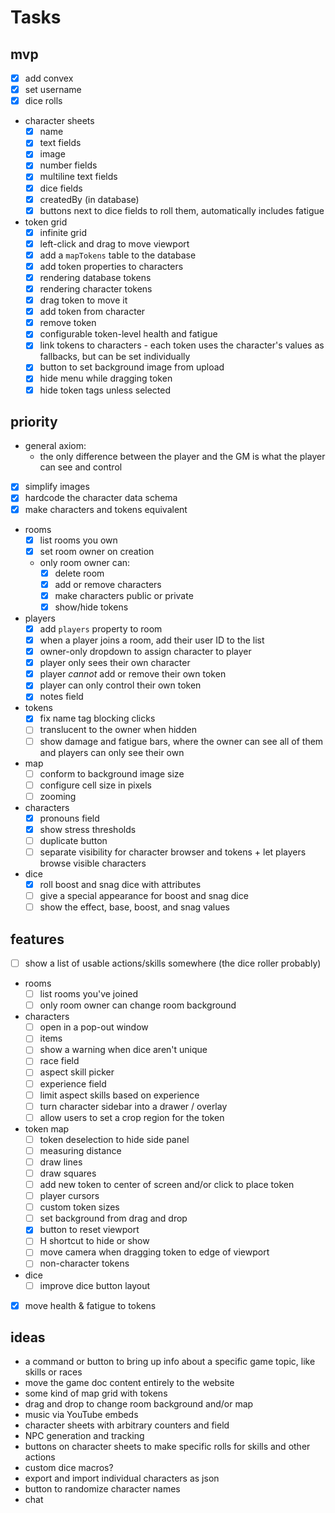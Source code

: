 # Tasks

## mvp

- [x] add convex
- [x] set username
- [x] dice rolls
- character sheets
  - [x] name
  - [x] text fields
  - [x] image
  - [x] number fields
  - [x] multiline text fields
  - [x] dice fields
  - [x] createdBy (in database)
  - [x] buttons next to dice fields to roll them, automatically includes fatigue
- token grid
  - [x] infinite grid
  - [x] left-click and drag to move viewport
  - [x] add a `mapTokens` table to the database
  - [x] add token properties to characters
  - [x] rendering database tokens
  - [x] rendering character tokens
  - [x] drag token to move it
  - [x] add token from character
  - [x] remove token
  - [x] configurable token-level health and fatigue
  - [x] link tokens to characters - each token uses the character's values as fallbacks, but can be set individually
  - [x] button to set background image from upload
  - [x] hide menu while dragging token
  - [x] hide token tags unless selected

## priority

- general axiom:
  - the only difference between the player and the GM is what the player can see and control
- [x] simplify images
- [x] hardcode the character data schema
- [x] make characters and tokens equivalent
- rooms
  - [x] list rooms you own
  - [x] set room owner on creation
  - only room owner can:
    - [x] delete room
    - [x] add or remove characters
    - [x] make characters public or private
    - [x] show/hide tokens
- players
  - [x] add `players` property to room
  - [x] when a player joins a room, add their user ID to the list
  - [x] owner-only dropdown to assign character to player
  - [x] player only sees their own character
  - [x] player _cannot_ add or remove their own token
  - [x] player can only control their own token
  - [x] notes field
- tokens
  - [x] fix name tag blocking clicks
  - [ ] translucent to the owner when hidden
  - [ ] show damage and fatigue bars, where the owner can see all of them and players can only see their own
- map
  - [ ] conform to background image size
  - [ ] configure cell size in pixels
  - [ ] zooming
- characters
  - [x] pronouns field
  - [x] show stress thresholds
  - [ ] duplicate button
  - [ ] separate visibility for character browser and tokens + let players browse visible characters
- dice
  - [x] roll boost and snag dice with attributes
  - [ ] give a special appearance for boost and snag dice
  - [ ] show the effect, base, boost, and snag values

## features

- [ ] show a list of usable actions/skills somewhere (the dice roller probably)
- rooms
  - [ ] list rooms you've joined
  - [ ] only room owner can change room background
- characters
  - [ ] open in a pop-out window
  - [ ] items
  - [ ] show a warning when dice aren't unique
  - [ ] race field
  - [ ] aspect skill picker
  - [ ] experience field
  - [ ] limit aspect skills based on experience
  - [ ] turn character sidebar into a drawer / overlay
  - [ ] allow users to set a crop region for the token
- token map
  - [ ] token deselection to hide side panel
  - [ ] measuring distance
  - [ ] draw lines
  - [ ] draw squares
  - [ ] add new token to center of screen and/or click to place token
  - [ ] player cursors
  - [ ] custom token sizes
  - [ ] set background from drag and drop
  - [x] button to reset viewport
  - [ ] H shortcut to hide or show
  - [ ] move camera when dragging token to edge of viewport
  - [ ] non-character tokens
- dice
  - [ ] improve dice button layout
- [x] move health & fatigue to tokens

## ideas

- a command or button to bring up info about a specific game topic, like skills or races
- move the game doc content entirely to the website
- some kind of map grid with tokens
- drag and drop to change room background and/or map
- music via YouTube embeds
- character sheets with arbitrary counters and field
- NPC generation and tracking
- buttons on character sheets to make specific rolls for skills and other actions
- custom dice macros?
- export and import individual characters as json
- button to randomize character names
- chat
